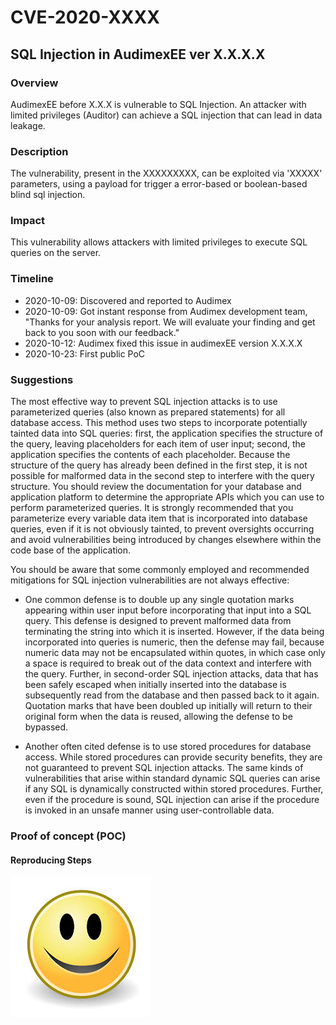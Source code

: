 # CVE-2020-XXXX
## SQL Injection in AudimexEE ver X.X.X.X

### Overview
AudimexEE before X.X.X is vulnerable to SQL Injection. An attacker with limited privileges (Auditor) can achieve a SQL injection that can lead in data leakage.

### Description
The vulnerability, present in the XXXXXXXXX, can be exploited via 'XXXXX' parameters, using a payload for trigger a error-based or boolean-based blind sql injection.

### Impact
This vulnerability allows attackers with limited privileges to execute SQL queries on the server.

### Timeline
- 2020-10-09: Discovered and reported to Audimex
- 2020-10-09: Got instant response from Audimex development team, "Thanks for your analysis report. We will evaluate your finding and get back to you soon with our feedback."
- 2020-10-12: Audimex fixed this issue in audimexEE version X.X.X.X
- 2020-10-23: First public PoC

### Suggestions

The most effective way to prevent SQL injection attacks is to use parameterized queries (also known as prepared statements) for all database access. This method uses two steps to incorporate potentially tainted data into SQL queries: first, the application specifies the structure of the query, leaving placeholders for each item of user input; second, the application specifies the contents of each placeholder. Because the structure of the query has already been defined in the first step, it is not possible for malformed data in the second step to interfere with the query structure. You should review the documentation for your database and application platform to determine the appropriate APIs which you can use to perform parameterized queries. It is strongly recommended that you parameterize every variable data item that is incorporated into database queries, even if it is not obviously tainted, to prevent oversights occurring and avoid vulnerabilities being introduced by changes elsewhere within the code base of the application.

You should be aware that some commonly employed and recommended mitigations for SQL injection vulnerabilities are not always effective:

- One common defense is to double up any single quotation marks appearing within user input before incorporating that input into a SQL query. This defense is designed to prevent malformed data from terminating the string into which it is inserted. However, if the data being incorporated into queries is numeric, then the defense may fail, because numeric data may not be encapsulated within quotes, in which case only a space is required to break out of the data context and interfere with the query. Further, in second-order SQL injection attacks, data that has been safely escaped when initially inserted into the database is subsequently read from the database and then passed back to it again. Quotation marks that have been doubled up initially will return to their original form when the data is reused, allowing the defense to be bypassed.

- Another often cited defense is to use stored procedures for database access. While stored procedures can provide security benefits, they are not guaranteed to prevent SQL injection attacks. The same kinds of vulnerabilities that arise within standard dynamic SQL queries can arise if any SQL is dynamically constructed within stored procedures. Further, even if the procedure is sound, SQL injection can arise if the procedure is invoked in an unsafe manner using user-controllable data.

### Proof of concept (POC)
#### Reproducing Steps

![Screenshot](index.jpg)
